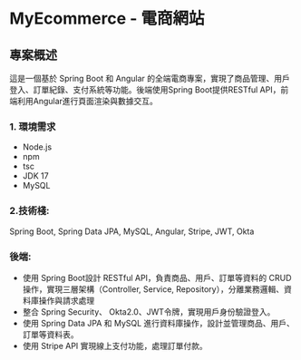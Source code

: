 # MyEcommerce - 電商網站

## 專案概述
這是一個基於 Spring Boot 和 Angular 的全端電商專案，實現了商品管理、用戶登入、訂單紀錄、支付系統等功能。後端使用Spring Boot提供RESTful API，前端利用Angular進行頁面渲染與數據交互。

### 1. 環境需求
- Node.js
- npm 
- tsc   
- JDK 17
- MySQL 
### 2.技術棧:
 Spring Boot, Spring Data JPA, MySQL, Angular, Stripe, JWT, Okta
 ### 後端:
- 使用 Spring Boot設計 RESTful API，負責商品、用戶、訂單等資料的 CRUD 操作，實現三層架構（Controller, Service, Repository），分離業務邏輯、資料庫操作與請求處理
- 整合 Spring Security、 Okta2.0、JWT令牌，實現用戶身份驗證登入。
- 使用 Spring Data JPA 和 MySQL 進行資料庫操作，設計並管理商品、用戶、訂單等資料表。
- 使用 Stripe API 實現線上支付功能，處理訂單付款。
